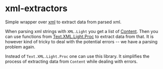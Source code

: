 xml-extractors
==============

Simple wrapper over [xml](http://hackage.haskell.org/package/xml) to
extract data from parsed xml.

When parsing xml strings with `XML.Light` you get a list of
[Content](http://hackage.haskell.org/package/xml-1.3.13/docs/Text-XML-Light-Types.html#t:Content). Then
you can use functions from
[Text.XML.Light.Proc](http://hackage.haskell.org/package/xml-1.3.13/docs/Text-XML-Light-Proc.html)
to extract data from that. It is however kind of tricky to deal with
the potential errors -- we have a parsing problem again.

Instead of `Text.XML.Light.Proc` one can use this library. It simplifies
the process of extracting data from `Content` while dealing with errors.
